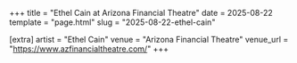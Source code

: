 +++
title = "Ethel Cain at Arizona Financial Theatre"
date = 2025-08-22
template = "page.html"
slug = "2025-08-22-ethel-cain"

[extra]
artist = "Ethel Cain"
venue = "Arizona Financial Theatre"
venue_url = "https://www.azfinancialtheatre.com/"
+++
